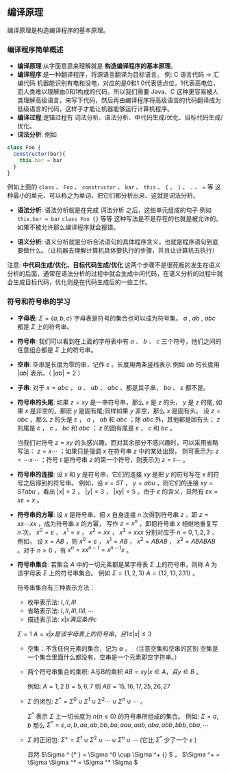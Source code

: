 ## 编译原理

编译原理是构造编译程序的基本原理。

### 编译程序简单概述

- __编译原理__:从字面意思来理解就是 __构造编译程序的基本原理__。
- __编译程序__:是一种翻译程序，将源语言翻译为目标语言。 例: C 语言代码 -> 汇编代码   机器能识别有电和没电，对应的是0和1 0代表低点位，1代表高电位，而人类难以理解由0和1构成的代码，所以我们需要 Java、C 这种更容易被人类理解高级语言，来写下代码，然后再由编译程序将高级语言的代码翻译成为低级语言的代码，这样子才能让机器能够运行计算机程序。
- __编译过程__:逻辑过程有 词法分析、语法分析、中代码生成/优化、目标代码生成/优化。
- __词法分析__:
例如
```js
class Foo {
  constructor(bar){
    this.bar = bar
  }
}
```
例如上面的 `class` 、 `Foo` 、 `constructor` 、 `bar` 、 `this` 、 `{` 、 `}` 、 `.`  、 `=` 等 这种最小的单元、可以称之为单词，把它们都分析出来、这就是词法分析。

- __语法分析__:
  语法分析就是在完成 词法分析 之后，这些单元组成的句子 例如 `this.bar = bar` `class Foo {}` 等等 这种写法是不是存在的也就是被允许的。如果不被允许那么编译程序就会报错。

- __语义分析__:
   语义分析就是分析合法语句的具体程序含义，也就是程序语句到底要做什么。（让机器去理解计算机具体要执行的步骤，并且让计算机去执行）

注意: __中代码生成/优化、目标代码生成/优化__ 这两个步骤不是很死板的发生在语义分析的后面，通常在语法分析的过程中就会生成中间代码，在语义分析的过程中就会生成目标代码，优化则是在代码生成后的一些工作。

### 符号和符号串的学习

- __字母表__: $\Sigma = \{ a, b,c \}$  字母表是符号的集合也可以成为符号集。   $a$ , $ab$ , $abc$ 都是 $\Sigma$ 上的符号串。

- __符号串__: 我们可以看到在上面的字母表中有 $a$ 、 $b$ 、 $c$ 三个符号，他们之间的任意组合都是 $\Sigma$ 上的符号串。

- __空串__: 空串是长度为零的串，记作 $\varepsilon$ 。长度用两条竖线表示 例如 $ab$ 的长度用 $|ab|$ 表示。（ $|ab|=2$ ）

- __子串__: 对于 $x=abc$ ， $a$ 、 $ab$ 、 $abc$ 、都是其子串， $ba$  、 $\varepsilon$ 都不是。

- __符号串的头尾__: 如果 $z=xy$ 是一串符号串，那么 $x$ 是 $z$ 的头， $y$ 是 $z$ 的尾, 如果 $x$ 是非空的，那麽 $y$ 是固有尾;同样如果 $y$ 非空，那么 $x$ 是固有头。 设 $z=abc$ ，那么 $z$ 的头是 $\varepsilon$ ， $a$ ， $ab$ 和 $abc$ ；除 $abc$ 外，其他都是固有头； $z$ 的尾是 $\varepsilon$ ， $c$ ， $bc$ 和 $abc$ ； $z$ 的固有尾是 $\varepsilon$ ， $c$ 和 $bc$ 。

  当我们对符号 $z=xy$ 的头感兴趣，而对其余部分不感兴趣时，可以采用省略写法： $z=x\cdots$ ；如果只是强调 $x$ 在符号串 $z$ 中的某处出现， 则可表示为: $z= \cdots x \cdots$ ；符号 $t$ 是符号串 $z$ 的第一个符号，则表示为 $z=t\cdots$ 。
- __符号串的连接__: 设 $x$ 和 $y$ 是符号串，它们的连接 $xy$ 是把 $y$ 的符号写在 $x$ 的符号之后得到的符号串。 例如，设 $x=ST$ ， $y=abu$ ，则它们的连接 $xy=STabu$ ，看出 $|x|=2$ ， $|y|=3$ ， $|xy|=5$ 。由于 $\varepsilon$ 的含义，显然有 $\varepsilon x=x \varepsilon = x$ 。
- __符号串的方幂__: 设 $x$ 是符号串，把 $x$ 自身连接 $n$ 次得到符号串 $z$ ，即 $z=xx \cdots xx$ ，成为符号串 $x$ 的方幂， 写作 $z=x^n$ ，即把符号串 $x$ 相继地重复写 $n$ 次。 $x^0= \varepsilon$ ， $x^1=x$ ， $x^2=xx$ ， $x^3=xxx$ 分别对应于 $n=0,1,2,3$ ，例如， 设 $x=AB$ ，则 $x^0= \varepsilon$ ， $x^1=AB$ ， $x^2=ABAB$ ， $x^3=ABABAB$ 。对于 $n>0$ ，有 $x^n=xx^{n-1}=x^{n-1}x$ 。
- __符号串集合__: 若集合 $A$ 中的一切元素都是某字母表 $\Sigma$ 上的符号串，则称 $A$ 为该字母表 $\Sigma$ 上的符号串集合。 例如 $\Sigma = \{ 1, 2,3 \}$ $A=\{12,13,231\}$ 。

  符号串集合有三种表示方法：
  - 枚举表示法: ${I,II,III}$
  - 省略表示法: ${I,II,III,IIII,\cdots}$
  - 描述表示法: ${x|x满足条件c}$

  $\Sigma={1}$ $A={x|x是该字母表上的符号串，且 1\leq|x|\leq3}$

  - 空集：不含任何元素的集合，记为 $\emptyset$ 。 （注意空集和空串的区别 空集是一个集合里面什么都没有，空串是一个元素即空字符串。）
  - 两个符号串集合的乘积: A与B的乘积 $AB={xy|x \in A，且 y \in B}$ 。
    
      例如: $A={1,2}$ $B={5,6,7}$ 则 $AB={15,16,17,25,26,27}$
  - $\Sigma$ 的闭包: $\Sigma ^* = \Sigma ^0 \cup \Sigma ^1 \cup \Sigma ^2 \cdots \cup \Sigma ^n \cup \cdots$ 。 
    
     $\Sigma ^* {}$ 表示 $\Sigma$ 上一切长度为 $n(n \leq 0)$ 的符号串所组成的集合。 例如: $\Sigma = {a,b}$ 那么 $\Sigma ^* = { \varepsilon , a, b, aa, ab, bb, ba, aaa, aab, aba, abb, bbb, bba, \cdots }$
    
  - $\Sigma$ 的正闭包: $\Sigma ^+ = \Sigma ^1 \cup \Sigma ^2 \cup \cdots \cup \Sigma ^n \cup \cdots$ (它比  $\Sigma ^* {}$ 少了一个 $\varepsilon$ )
    
    显然 $\Sigma ^ {* }  = \Sigma ^0  \cup  \Sigma ^+ {} $ ， $\Sigma ^+ = \Sigma \Sigma ^* = \Sigma ^* \Sigma $ 
    
    


